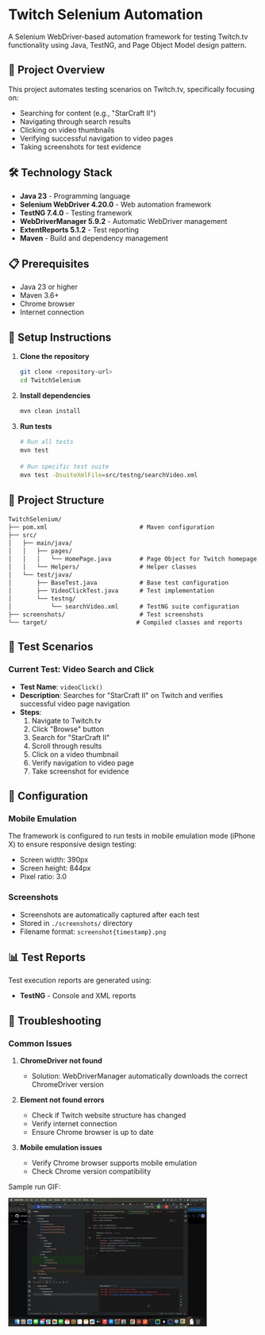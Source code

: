 # Twitch Selenium Automation

A Selenium WebDriver-based automation framework for testing Twitch.tv functionality using Java, TestNG, and Page Object Model design pattern.

## 🎯 Project Overview

This project automates testing scenarios on Twitch.tv, specifically focusing on:
- Searching for content (e.g., "StarCraft II")
- Navigating through search results
- Clicking on video thumbnails
- Verifying successful navigation to video pages
- Taking screenshots for test evidence

## 🛠️ Technology Stack

- **Java 23** - Programming language
- **Selenium WebDriver 4.20.0** - Web automation framework
- **TestNG 7.4.0** - Testing framework
- **WebDriverManager 5.9.2** - Automatic WebDriver management
- **ExtentReports 5.1.2** - Test reporting
- **Maven** - Build and dependency management

## 📋 Prerequisites

- Java 23 or higher
- Maven 3.6+
- Chrome browser
- Internet connection

## 🚀 Setup Instructions

1. **Clone the repository**
   ```bash
   git clone <repository-url>
   cd TwitchSelenium
   ```

2. **Install dependencies**
   ```bash
   mvn clean install
   ```

3. **Run tests**
   ```bash
   # Run all tests
   mvn test
   
   # Run specific test suite
   mvn test -DsuiteXmlFile=src/testng/searchVideo.xml
   ```

## 📁 Project Structure

```
TwitchSelenium/
├── pom.xml                          # Maven configuration
├── src/
│   ├── main/java/
│   │   ├── pages/
│   │   │   └── HomePage.java        # Page Object for Twitch homepage
│   │   └── Helpers/                 # Helper classes
│   └── test/java/
│       ├── BaseTest.java            # Base test configuration
│       ├── VideoClickTest.java      # Test implementation
│       └── testng/
│           └── searchVideo.xml      # TestNG suite configuration
├── screenshots/                     # Test screenshots
└── target/                         # Compiled classes and reports
```

## 🧪 Test Scenarios

### Current Test: Video Search and Click
- **Test Name**: `videoClick()`
- **Description**: Searches for "StarCraft II" on Twitch and verifies successful video page navigation
- **Steps**:
  1. Navigate to Twitch.tv
  2. Click "Browse" button
  3. Search for "StarCraft II"
  4. Scroll through results
  5. Click on a video thumbnail
  6. Verify navigation to video page
  7. Take screenshot for evidence

## 🔧 Configuration

### Mobile Emulation
The framework is configured to run tests in mobile emulation mode (iPhone X) to ensure responsive design testing:
- Screen width: 390px
- Screen height: 844px
- Pixel ratio: 3.0

### Screenshots
- Screenshots are automatically captured after each test
- Stored in `./screenshots/` directory
- Filename format: `screenshot{timestamp}.png`

## 📊 Test Reports

Test execution reports are generated using:
- **TestNG** - Console and XML reports

## 🐛 Troubleshooting

### Common Issues

1. **ChromeDriver not found**
   - Solution: WebDriverManager automatically downloads the correct ChromeDriver version

2. **Element not found errors**
   - Check if Twitch website structure has changed
   - Verify internet connection
   - Ensure Chrome browser is up to date

3. **Mobile emulation issues**
   - Verify Chrome browser supports mobile emulation
   - Check Chrome version compatibility


Sample run GIF:


![alt text](https://github.com/akshatakm/TwitchSelenium/blob/main/screenshots/Twitchrecording.gif#:~:text=screenshots-,Twitchrecording,-.gif)
